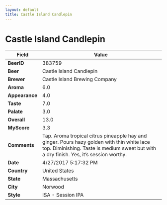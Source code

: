 ```yaml
---
layout: default
title: Castle Island Candlepin
---
```


# Castle Island Candlepin

| Field         | Value     |
|---------------|-----------|
| **BeerID** | 383759 |
| **Beer** | Castle Island Candlepin |
| **Brewer** | Castle Island Brewing Company |
| **Aroma** | 6.0 |
| **Appearance** | 4.0 |
| **Taste** | 7.0 |
| **Palate** | 3.0 |
| **Overall** | 13.0 |
| **MyScore** | 3.3 |
| **Comments** | Tap. Aroma tropical citrus pineapple hay and ginger. Pours hazy golden with thin white lace top. Diminishing. Taste is medium sweet but with a dry finish. Yes, it’s session worthy. |
| **Date** | 4/27/2017 5:17:32 PM |
| **Country** | United States |
| **State** | Massachusetts |
| **City** | Norwood |
| **Style** | ISA - Session IPA |
